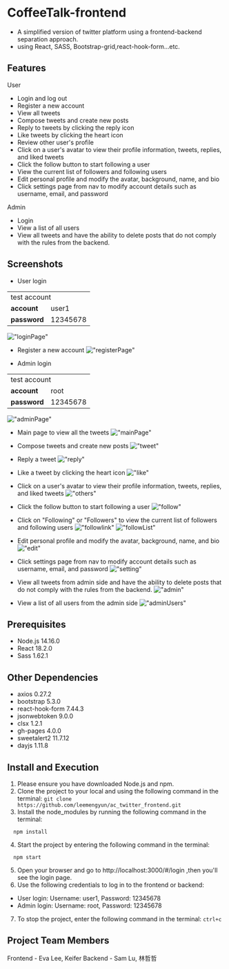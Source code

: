 # CoffeeTalk-frontend

- A simplified version of twitter platform using a frontend-backend separation approach.
- using React, SASS, Bootstrap-grid,react-hook-form...etc.

## Features

User

- Login and log out
- Register a new account
- View all tweets
- Compose tweets and create new posts
- Reply to tweets by clicking the reply icon
- Like tweets by clicking the heart icon
- Review other user's profile
- Click on a user's avatar to view their profile information, tweets, replies, and liked tweets
- Click the follow button to start following a user
- View the current list of followers and following users
- Edit personal profile and modify the avatar, background, name, and bio
- Click settings page from nav to modify account details such as username, email, and password

Admin

- Login
- View a list of all users
- View all tweets and have the ability to delete posts that do not comply with the rules from the backend.

## Screenshots

- User login
<table>
  <tr>
    <td colspan="2">test account </td>
  </tr>
   <tr>
    <td><b>account</b></td>
    <td>user1</td>
  </tr>
    <tr>
    <td><b>password</b></td>
    <td>12345678</td>
  </tr>
</table>

!["loginPage"](public/login.png)

- Register a new account
  !["registerPage"](public/register.png)

- Admin login
<table>
  <tr>
    <td colspan="2">test account </td>
  </tr>
   <tr>
    <td><b>account</b></td>
    <td>root</td>
  </tr>
    <tr>
    <td><b>password</b></td>
    <td>12345678</td>
  </tr>
</table>

!["adminPage"](public/admin.png)

- Main page to view all the tweets
  !["mainPage"](public/mainPage.png)

- Compose tweets and create new posts
  !["tweet"](public/tweet.png)

- Reply a tweet
  !["reply"](public/reply.png)

- Like a tweet by clicking the heart icon
  !["like"](public/like.png)

- Click on a user's avatar to view their profile information, tweets, replies, and liked tweets
  !["others"](public/otherUser.pn)

- Click the follow button to start following a user
  !["follow"](public/follow.png)

- Click on "Following" or "Followers" to view the current list of followers and following users
  !["followlink"](public/followCount.png)
  !["followList"](public/followerList.png)

- Edit personal profile and modify the avatar, background, name, and bio
  !["edit"](public/edirProfile.png)

- Click settings page from nav to modify account details such as username, email, and password
  !["setting"](public/settingPage.png)

- View all tweets from admin side and have the ability to delete posts that do not comply with the rules from the backend.
  !["admin"](public/adminTweets.png)

- View a list of all users from the admin side
  !["adminUsers"](public/adminUsers.png)

## Prerequisites

- Node.js 14.16.0
- React 18.2.0
- Sass 1.62.1

## Other Dependencies

- axios 0.27.2
- bootstrap 5.3.0
- react-hook-form 7.44.3
- jsonwebtoken 9.0.0
- clsx 1.2.1
- gh-pages 4.0.0
- sweetalert2 11.7.12
- dayjs 1.11.8

## Install and Execution

1. Please ensure you have downloaded Node.js and npm.
2. Clone the project to your local and using the following command in the terminal:
   `git clone https://github.com/leemengyun/ac_twitter_frontend.git`
3. Install the node_modules by running the following command in the terminal:

```
  npm install
```

4. Start the project by entering the following command in the terminal:

```
  npm start
```

5. Open your browser and go to http://localhost:3000/#/login ,then you'll see the login page.
6. Use the following credentials to log in to the frontend or backend:

- User login: Username: user1, Password: 12345678
- Admin login: Username: root, Password: 12345678

7. To stop the project, enter the following command in the terminal:
   `ctrl+c`

## Project Team Members

Frontend - Eva Lee, Keifer
Backend - Sam Lu, 林哲哲

